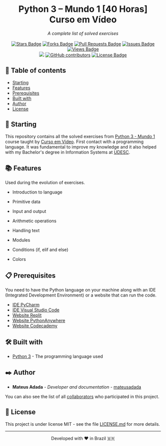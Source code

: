<h1 align="center">Python 3 – Mundo 1 [40 Horas] Curso em Vídeo</h1>
<div align="center"><i>A complete list of solved exercises</i><br><br>
<a href="https://github.com/mateusadada/python3-mundo1-CursoEmVideo/stargazers"><img src="https://img.shields.io/github/stars/mateusadada/python3-mundo1-CursoEmVideo" alt="Stars Badge"/></a>
<a href="https://github.com/mateusadada/python3-mundo1-CursoEmVideo/network/members"><img src="https://img.shields.io/github/forks/mateusadada/python3-mundo1-CursoEmVideo" alt="Forks Badge"/></a>
<a href="https://github.com/mateusadada/python3-mundo1-CursoEmVideo/pulls"><img src="https://img.shields.io/github/issues-pr/mateusadada/python3-mundo1-CursoEmVideo" alt="Pull Requests Badge"/></a>
<a href="https://github.com/mateusadada/python3-mundo1-CursoEmVideo/issues"><img src="https://img.shields.io/github/issues/mateusadada/python3-mundo1-CursoEmVideo" alt="Issues Badge"/></a>
<a href="https://github.com/mateusadada/python3-mundo1-CursoEmVideo"><img src="https://views.whatilearened.today/views/github/mateusadada/python3-mundo1-CursoEmVideo.svg" alt="Views Badge"/></a>
<br><a href="https://mateusadada.github.io/python3-mundo1-CursoEmVideo" target="blank"><img src="https://img.shields.io/website?url=https%3A%2F%2Fmateusadada.github.io%2Fpython3-mundo1-CursoEmVideo&logo=github" /></a>
<a href="https://github.com/mateusadada/python3-mundo1-CursoEmVideo/graphs/contributors"><img alt="GitHub contributors" src="https://img.shields.io/github/contributors/mateusadada/python3-mundo1-CursoEmVideo?color=2b9348"></a>
<a href="https://github.com/mateusadada/python3-mundo1-CursoEmVideo/blob/master/LICENSE"><img src="https://img.shields.io/github/license/mateusadada/python3-mundo1-CursoEmVideo?color=2b9348" alt="License Badge"/></a>
</div>

## 📜 Table of contents

- [Starting](#-starting)
- [Features](#-features)
- [Prerequisites](#-prerequisites)
- [Built with](#%EF%B8%8F-built-with)
- [Author](#%EF%B8%8F-author)
- [License](#-license)

## 🚀 Starting

This repository contains all the solved exercises from [Python 3 - Mundo 1](https://www.cursoemvideo.com/curso/python-3-mundo-1/) course taught by [Curso em Vídeo](https://www.cursoemvideo.com/). First contact with a programming language. It was fundamental to improve my knowledge and it also helped with my Bachelor's degree in Information Systems at [UDESC](https://www.udesc.br/).

## 📚 Features

Used during the evolution of exercises.

- Introduction to language

- Primitive data

- Input and output

- Arithmetic operations

- Handling text

- Modules

- Conditions (if, elif and else)

- Colors

## 📋 Prerequisites

You need to have the Python language on your machine along with an IDE (Integrated Development Environment) or a website that can run the code.

* [IDE PyCharm](https://www.jetbrains.com/pycharm/)
* [IDE Visual Studio Code](https://code.visualstudio.com/)
* [Website Replit](https://replit.com/)
* [Website PythonAnywhere](https://www.pythonanywhere.com/)
* [Website Codecademy](https://www.codecademy.com/)

## 🛠️ Built with

* [Python 3](https://www.python.org/) - The programming language used

## ✒️ Author

* **Mateus Adada** - *Developer and documentation* - [mateusadada](https://github.com/mateusadada)

You can also see the list of all [collaborators](https://github.com/mateusadada/python3-mundo1-CursoEmVideo/graphs/contributors) who participated in this project.

## 📄 License

This project is under license MIT - see the file [LICENSE.md](https://github.com/mateusadada/python3-mundo1-CursoEmVideo/blob/main/LICENSE) for more details.

<hr><p align="center">Developed with ❤️ in Brazil 🇧🇷</p>
